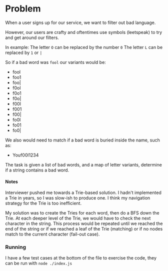 # Problem

When a user signs up for our service, we want to filter out bad language.

However, our users are crafty and oftentimes use symbols (leetspeak) to try and get around our filters.

In example:
The letter `O` can be replaced by the number `0`
The letter `L` can be replaced by `1` or `|`

So if a bad word was `fool` our variants would be:
* fool
* foo1
* foo|
* f0ol
* f0o1
* f0o|
* f00l
* f001
* f00|
* fo0l
* fo01
* fo0|

We also would need to match if a bad word is buried inside the name, such as:
* Youf00l1234

The task is given a list of bad words, and a map of letter variants, determine if a string contains a bad word.

#### Notes
Interviewer pushed me towards a Trie-based solution. I hadn't implemented a Trie in years, so I was slow-ish to produce one. I think my navigation strategy for the Trie is too inefficient.

My solution was to create the Tries for each word, then do a BFS down the Trie. At each deeper level of the Trie, we would have to check the next character in the string. This process would be repeated until we reached the end of the string or if we reached a leaf of the Trie (matching) or if no nodes match to the current character (fail-out case).

### Running
I have a few test cases at the bottom of the file to exercise the code, they can be run with `node ./index.js`
